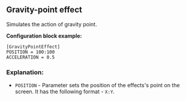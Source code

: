  ## Gravity-point effect

 Simulates the action of gravity point.  

 **Configuration block example:**

    [GravityPointEffect]
    POSITION = 100:100
    ACCELERATION = 0.5

 ### Explanation:

 * `POSITION` - Parameter sets the position of the effects's point on the screen. It has the following format - `X:Y`.